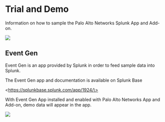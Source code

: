 Trial and Demo
==============

Information on how to sample the Palo Alto Networks Splunk App and Add-on.

![](/splunk/img/traffic_demo.png)

Event Gen
---------

Event Gen is an app provided by Splunk in order to feed sample data into Splunk.

The Event Gen app and documentation is available on Splunk Base

\<https://splunkbase.splunk.com/app/1924/\>

With Event Gen App installed and enabled with Palo Alto Networks App and Add-on, demo data will appear in the app.

![](/splunk/img/eventgen.png)

